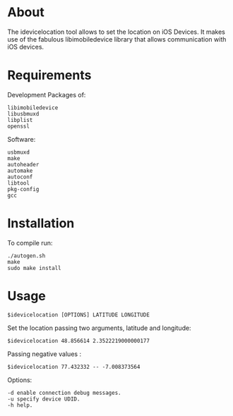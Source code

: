 About
=====
The idevicelocation tool allows to set the location on iOS Devices. It makes use of the fabulous libimobiledevice library that allows communication
with iOS devices.

Requirements
============

Development Packages of:

	libimobiledevice
	libusbmuxd
	libplist
	openssl

Software:

	usbmuxd
	make
	autoheader
	automake
	autoconf
	libtool
	pkg-config
	gcc

Installation
============

To compile run:

	./autogen.sh
	make
	sudo make install

Usage
=====

	$idevicelocation [OPTIONS] LATITUDE LONGITUDE
 
Set the location passing two arguments, latitude and longitude:

	$idevicelocation 48.856614 2.3522219000000177 

Passing negative values :

	$idevicelocation 77.432332 -- -7.008373564

Options:

	-d enable connection debug messages.
	-u specify device UDID.
	-h help.

